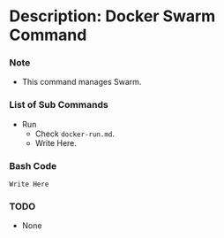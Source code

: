 # Description: Docker Swarm Command

### Note
* This command manages Swarm.

### List of Sub Commands
* Run
    - Check `docker-run.md`.
    - Write Here.

### Bash Code
```
Write Here
```

### TODO
* None
